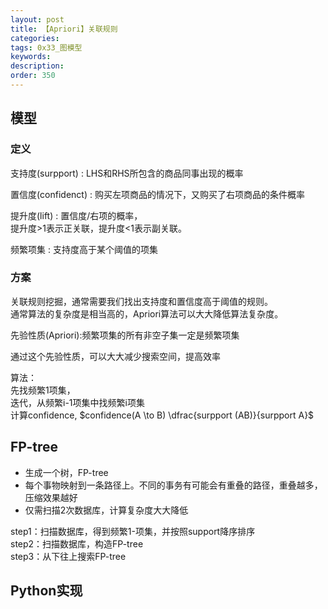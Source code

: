 ```yaml
---
layout: post
title: 【Apriori】关联规则
categories:
tags: 0x33_图模型
keywords:
description:
order: 350
---
```



## 模型
### 定义
支持度(surpport)
: LHS和RHS所包含的商品同事出现的概率

置信度(confidenct)
: 购买左项商品的情况下，又购买了右项商品的条件概率

提升度(lift)
: 置信度/右项的概率，  
提升度>1表示正关联，提升度<1表示副关联。  

频繁项集
: 支持度高于某个阈值的项集


### 方案
关联规则挖掘，通常需要我们找出支持度和置信度高于阈值的规则。  
通常算法的复杂度是相当高的，Apriori算法可以大大降低算法复杂度。  


先验性质(Apriori):频繁项集的所有非空子集一定是频繁项集  


通过这个先验性质，可以大大减少搜索空间，提高效率  


算法：  
先找频繁1项集，  
迭代，从频繁i-1项集中找频繁i项集   
计算confidence, $confidence(A \to B) \dfrac{surpport (AB)}{surpport A}$  


## FP-tree
- 生成一个树，FP-tree
- 每个事物映射到一条路径上。不同的事务有可能会有重叠的路径，重叠越多，压缩效果越好
- 仅需扫描2次数据库，计算复杂度大大降低


step1：扫描数据库，得到频繁1-项集，并按照support降序排序  
step2：扫描数据库，构造FP-tree  
step3：从下往上搜索FP-tree  

## Python实现
